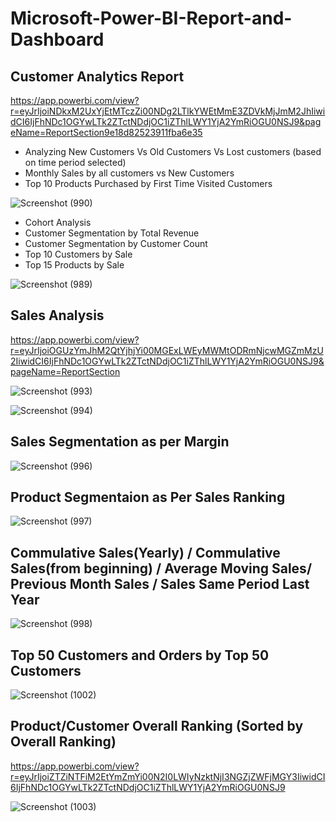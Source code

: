 # Microsoft-Power-BI-Report-and-Dashboard

## Customer Analytics Report

https://app.powerbi.com/view?r=eyJrIjoiNDkxM2UxYjEtMTczZi00NDg2LTlkYWEtMmE3ZDVkMjJmM2JhIiwidCI6IjFhNDc1OGYwLTk2ZTctNDdjOC1iZThlLWY1YjA2YmRiOGU0NSJ9&pageName=ReportSection9e18d82523911fba6e35

- Analyzing New Customers Vs Old Customers  Vs Lost customers (based on time period selected)
- Monthly Sales by all customers vs New Customers
- Top 10 Products Purchased by First Time Visited Customers

![Screenshot (990)](https://user-images.githubusercontent.com/40290007/145528167-0dcc26f0-84f0-4418-ab02-06834e7ea95e.png)

- Cohort Analysis
- Customer Segmentation by Total Revenue
- Customer Segmentation by Customer Count
- Top 10 Customers by Sale
- Top 15 Products by Sale

![Screenshot (989)](https://user-images.githubusercontent.com/40290007/145528154-a01b8f16-7fb5-4b8d-b5f4-76bf9b836d31.png)

## Sales Analysis
https://app.powerbi.com/view?r=eyJrIjoiOGUzYmJhM2QtYjhjYi00MGExLWEyMWMtODRmNjcwMGZmMzU2IiwidCI6IjFhNDc1OGYwLTk2ZTctNDdjOC1iZThlLWY1YjA2YmRiOGU0NSJ9&pageName=ReportSection

![Screenshot (993)](https://user-images.githubusercontent.com/40290007/145529932-f1eeb0e6-2c9b-418b-99fd-7cf9b72520f5.png)

![Screenshot (994)](https://user-images.githubusercontent.com/40290007/145529938-c4fd706e-2751-40ad-82db-a46311fa628b.png)

## Sales Segmentation as per Margin

![Screenshot (996)](https://user-images.githubusercontent.com/40290007/145534918-407adf99-261f-424b-8084-616df1adfe46.png)

## Product Segmentaion as Per Sales Ranking

![Screenshot (997)](https://user-images.githubusercontent.com/40290007/145539705-eb1e7ae4-f016-4caa-89ed-87e7761b29fb.png)

## Commulative Sales(Yearly) / Commulative Sales(from beginning) / Average Moving Sales/ Previous Month Sales / Sales Same Period Last Year

![Screenshot (998)](https://user-images.githubusercontent.com/40290007/145669038-607a1d5e-c5e9-4f68-aa61-ec76ef83c672.png)

## Top 50 Customers and Orders by Top 50 Customers

![Screenshot (1002)](https://user-images.githubusercontent.com/40290007/145796657-5f938943-a937-4442-b18a-a64fad841313.png)

## Product/Customer Overall Ranking (Sorted by Overall Ranking)

https://app.powerbi.com/view?r=eyJrIjoiZTZiNTFiM2EtYmZmYi00N2I0LWIyNzktNjI3NGZjZWFjMGY3IiwidCI6IjFhNDc1OGYwLTk2ZTctNDdjOC1iZThlLWY1YjA2YmRiOGU0NSJ9

![Screenshot (1003)](https://user-images.githubusercontent.com/40290007/145812078-9d5bd3f2-08d9-4a67-ac1b-b103d1e15c69.png)
